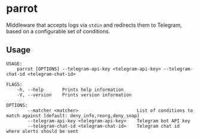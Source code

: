 # parrot

Middleware that accepts logs via `stdin` and redirects them to Telegram, based on a configurable set of conditions.

## Usage

```console
USAGE:
    parrot [OPTIONS] --telegram-api-key <telegram-api-key> --telegram-chat-id <telegram-chat-id>

FLAGS:
    -h, --help       Prints help information
    -V, --version    Prints version information

OPTIONS:
        --matcher <matcher>                      List of conditions to match against [default: deny_info,reorg,deny_snap]
        --telegram-api-key <telegram-api-key>    Telegram bot API key
        --telegram-chat-id <telegram-chat-id>    Telegram chat id where alerts should be sent
```
